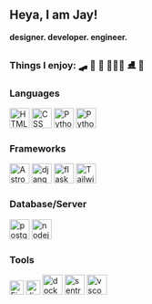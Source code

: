 ## Heya, I am Jay! 

**designer. developer. engineer.**

### Things I enjoy: 🛹 🍛 🎹 👩🏾‍💻 ⛸️ 🎨

### Languages
<p>
<img src="https://github.com/janice-andrews/janice-andrews/assets/16889474/c67b400a-f142-46ab-a226-2fb36e8dc1af" alt="HTML" width="35" height="35" />  

<img src="https://github.com/janice-andrews/janice-andrews/assets/16889474/24db79b2-a984-44f3-b535-0a26bbdddfda" alt="CSS" width="35" height="35"  /> 

<img src="https://github.com/janice-andrews/janice-andrews/assets/16889474/b2793f81-e9b8-45b9-ad74-2b2d64793c6b" alt="Python" width="35" height="35"  /> 

<img src="https://github.com/janice-andrews/janice-andrews/assets/16889474/5eb64895-ccdd-4547-9f6c-a1f2f375b229" alt="Python" width="35" height="35"  /> 
</p>

### Frameworks
<p>  
  <img src="https://cdn.jsdelivr.net/gh/devicons/devicon@latest/icons/astro/astro-original-wordmark.svg" alt="Astro" width="35" height="35" />
  
   <img src="https://cdn.jsdelivr.net/gh/devicons/devicon@latest/icons/django/django-plain.svg" alt="django" width="35" height="35" />
   
   <img src="https://cdn.jsdelivr.net/gh/devicons/devicon@latest/icons/flask/flask-original-wordmark.svg" alt="flask" width="35" height="35"  />

<img src="https://github.com/janice-andrews/janice-andrews/assets/16889474/61a0c67c-c5ae-41cd-b16d-885071f72537" alt="TailwindCSS" width="35" height="35"  /> 
</p>

### Database/Server
<p>
  <img src="https://cdn.jsdelivr.net/gh/devicons/devicon@latest/icons/postgresql/postgresql-original-wordmark.svg" alt="postgresql" width="35" height="35" />
  
  <img src="https://cdn.jsdelivr.net/gh/devicons/devicon@latest/icons/nodejs/nodejs-original-wordmark.svg" alt="nodejs" width="35" height="35" />

</p>


### Tools
<p>
  <img src="https://github.com/janice-andrews/janice-andrews/assets/16889474/8c065145-0055-4d73-8a7f-d744769539c1" alt="Figma" width="25" height="25" />
  
  <img src="https://github.com/janice-andrews/janice-andrews/assets/16889474/79f90e32-3335-4f71-b290-a35ba759e360" alt="Jira" width="25" height="25" />
  
  <img src="https://cdn.jsdelivr.net/gh/devicons/devicon@latest/icons/docker/docker-original-wordmark.svg" alt="docker" width="35" height="35" />
  
  <img src="https://cdn.jsdelivr.net/gh/devicons/devicon@latest/icons/sentry/sentry-original-wordmark.svg" alt="sentry" width="35" height="35" />
  
  <img src="https://cdn.jsdelivr.net/gh/devicons/devicon@latest/icons/vscode/vscode-original-wordmark.svg" alt="vscode" width="35" height="35" />
</p>





